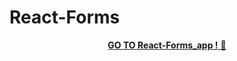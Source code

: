 # React-Forms

<div align="center" dir="auto">

<div> <a href="https://wpxy5m.csb.app/">
 <strong> GO TO React-Forms_app !</strong> 🚀
  </a></div>
</div>

